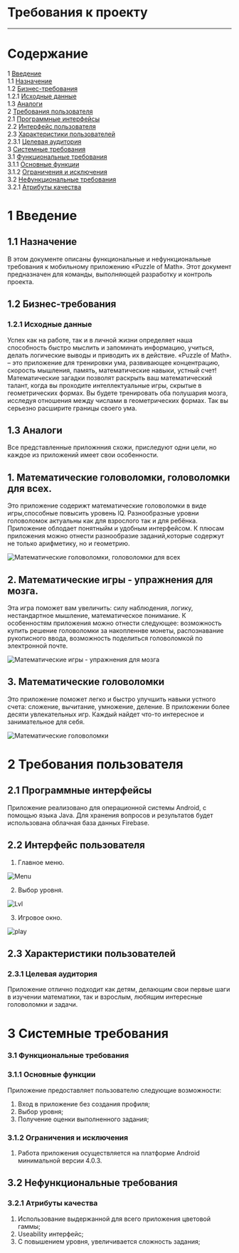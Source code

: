 # Требования к проекту
---

# Содержание
1 [Введение](#intro)  
1.1 [Назначение](#appointment)  
1.2 [Бизнес-требования](#business_requirements)  
1.2.1 [Исходные данные](#initial_data)   
1.3 [Аналоги](#analogues)  
2 [Требования пользователя](#user_requirements)  
2.1 [Программные интерфейсы](#software_interfaces)  
2.2 [Интерфейс пользователя](#user_interface)  
2.3 [Характеристики пользователей](#user_specifications)  
2.3.1 [Целевая аудитория](#target_audience)    
3 [Системные требования](#system_requirements)  
3.1 [Функциональные требования](#functional_requirements)    
3.1.1 [Основные функции](#main_functions)      
3.1.2 [Ограничения и исключения](#restrictions_and_exclusions)      
3.2 [Нефункциональные требования](#non-functional_requirements)    
3.2.1 [Атрибуты качества](#quality_attributes)  


<a name="intro"/>

# 1 Введение

<a name="appointment"/>

## 1.1 Назначение
В этом документе описаны функциональные и нефункциональные требования к мобильному приложению «Puzzle of Math». Этот документ предназначен для команды, выполняющей разработку и контроль проекта.
<a name="business_requirements"/>
## 1.2 Бизнес-требования

<a name="initial_data"/>

### 1.2.1 Исходные данные
Успех как на работе, так и в личной жизни определяет наша способность быстро мыслить и запоминать информацию, учиться, делать логические выводы и приводить их в действие.
«Puzzle of Math». – это приложение для тренировки ума, развивающее концентрацию, скорость мышления, память, математические навыки, устный счет!
Математические загадки позволят раскрыть ваш математический талант, когда вы проходите интеллектуальные игры, скрытые в геометрических формах. Вы будете тренировать оба полушария мозга, исследуя отношения между числами в геометрических формах. Так вы серьезно расширите границы своего ума.
 

<a name="analogues"/>

## 1.3 Аналоги
Все представленные приложнния схожи, приследуют одни цели, но каждое из приложений имеет свои особенности.
## 1.	Математические головоломки, головоломки для всех.
Это приложение содерижт математические головоломки в виде игры,способные повысить уровень IQ.
Разнообразные уровни головоломок актуальны как для взрослого так и для ребёнка. Приложение облодает понятныйм и удобным интерфейсом. К плюсам приложения можно отнести разнообразие заданий,которые содержут не только арифметику, но и геометрию. 

![Математические головоломки, головоломки для всех](../Analog/Analog1.png) 

## 2.	Математические игры - упражнения для мозга.
Эта игра поможет вам увеличить: силу наблюдения, логику, нестандартное мышление, математическое понимание.
К особенностям приложения можно отнести следующее: возможность купить решение головоломки за накопленнве монеты, распознавание рукописного ввода, возможность поделиться головоломкой по электронной почте.

![Математические игры - упражнения для мозга](../Analog/Analog2.png) 

## 3.	Математические головоломки
Это приложение поможет легко и быстро улучшить навыки устного счета: сложение, вычитание, умножение, деление.
В приложении более десяти увлекательных игр. Каждый найдет что-то интересное и занимательное для себя.

![Математические головоломки](../Analog/Analog3.png) 

<a name="user_requirements"/>

# 2 Требования пользователя

<a name="software_interfaces"/>

## 2.1 Программные интерфейсы
Приложение реализовано для операционной системы Android, с помощью языка Java.
Для хранения вопросов и результатов будет использована облачная база данных Firebase.

<a name="user_interface"/>

## 2.2 Интерфейс пользователя
1.	Главное меню. 

![Menu](../MockUp/Menu.png) 

2.	Выбор уровня.  

![Lvl](../MockUp/LVL.png) 

3.	Игровое окно.  

![play](../MockUp/Play.png) 

<a name="user_specifications"/>

## 2.3 Характеристики пользователей

<a name="target_audience"/>

### 2.3.1 Целевая аудитория
Приложение отлично подходит как детям, делающим свои первые шаги в изучении математики, так и взрослым, любящим интересные головоломки и задачи. 

<a name="system_requirements"/>

# 3 Системные требования

<a name="functional_requirements"/>

### 3.1 Функциональные требования

<a name="main_functions"/>

### 3.1.1 Основные функции

Приложение предоставляет пользователю следующие возможности:
1.  Вход в приложение без создания профиля;
2. 	Выбор уровня;
3. 	Получение оценки выполненного задания;

<a name="restrictions_and_exclusions"/>

### 3.1.2 Ограничения и исключения

1.	Работа приложения осуществляется на платформе Android минимальной версии 4.0.3.

## 3.2 Нефункциональные требования

<a name="quality_attributes"/>

### 3.2.1 Атрибуты качества
1.	Использование выдержанной для всего приложения цветовой гаммы;
2.	Useability интерфейс;
3.	С повышением уровня, увеличивается сложность задания;




